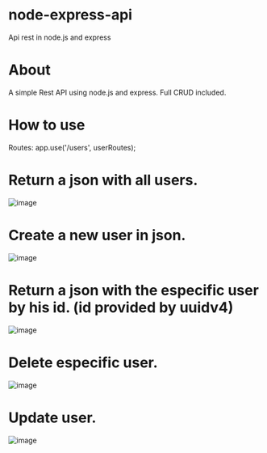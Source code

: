 # node-express-api
Api rest in node.js and express


# About
A simple Rest API using node.js and express. Full CRUD included.

# How to use

Routes:
app.use('/users', userRoutes);

# Return a json with all users.<br>
![image](https://imgur.com/BvkzEzr.png)

# Create a new user in json.<br>
![image](https://imgur.com/2C3u3BF.png)

# Return a json with the especific user by his id. (id provided by uuidv4)<br>
![image](https://imgur.com/7Al5Brt.png)

# Delete especific user.<br>
![image](https://imgur.com/VLDMnpu.png)

# Update user.<br>
![image](https://imgur.com/nfSqO84.png)
